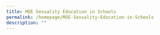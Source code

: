 ```yaml
---
title: MOE Sexuality Education in Schools
permalink: /homepage/MOE-Sexuality-Education-in-Schools
description: ""
---
```


